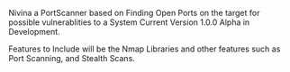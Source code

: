 Nivina a PortScanner based on Finding Open Ports on the target for possible vulnerablities to a System
Current Version 1.0.0 Alpha in Development. 

Features to Include will be the Nmap Libraries and other features such as Port Scanning, and Stealth Scans.